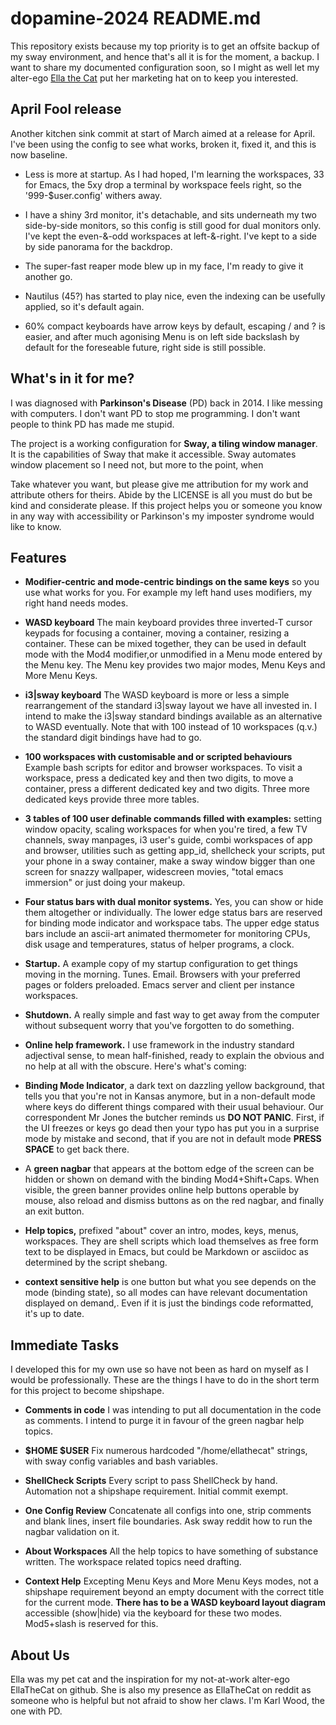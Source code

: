 # dopamine-2024 README.md

This repository exists because my top priority is to get an offsite backup of my sway environment, and
hence that's all it is for the moment, a backup. I want to share my documented configuration soon, so I
might as well let my alter-ego [Ella the Cat](#about-us) put her marketing hat on to keep you interested.

## April Fool release

Another kitchen sink commit at start of March aimed at a release for April. I've been using the config
to see what works, broken it, fixed it, and this is now baseline.

- Less is more at startup. As I had hoped, I'm learning the workspaces, 33 for Emacs, the 5xy drop a
  terminal by workspace feels right, so the '999-$user.config' withers away.

- I have a shiny 3rd monitor, it's detachable, and sits underneath my two side-by-side monitors, so this
  config is still good for dual monitors only. I've kept the even-&-odd workspaces at left-&-right.
  I've kept to a side by side panorama for the backdrop.

- The super-fast reaper mode blew up in my face, I'm ready to give it another go.

 - Nautilus (45?) has started to play nice, even the indexing can be usefully applied, so it's default
   again.

- 60% compact keyboards have arrow keys by default, escaping / and ? is easier, and after much agonising
  Menu is on left side backslash by default for the foreseable future, right side is still possible.

## What's in it for me?

I was diagnosed with **Parkinson's Disease** (PD) back in 2014. I like messing with
computers. I don't want PD to stop me programming. I don't want people to think PD has made me stupid.

The project is a working configuration for **Sway, a tiling window manager**. It is the capabilities of
Sway that make it accessible. Sway automates window placement so I need not, but more to the point, when


Take whatever you want, but please give me attribution for my work and attribute others for
theirs. Abide by the LICENSE is all you must do but be kind and considerate please. If this project
helps you or someone you know in any way with accessibility or Parkinson's my imposter syndrome would
like to know.

## Features

- **Modifier-centric and mode-centric bindings on the same keys** so you use what works for you. For
    example my left hand uses modifiers, my right hand needs modes.

- **WASD keyboard** The main keyboard provides three inverted-T cursor keypads for focusing a container,
    moving a container, resizing a container. These can be mixed together, they can be used in default
    mode with the Mod4 modifier,or unmodified in a Menu mode entered by the Menu key. The Menu key
    provides two major modes, Menu Keys and More Menu Keys.

- **i3|sway keyboard** The WASD keyboard is more or less a simple rearrangement of the standard i3|sway
   layout we have all invested in. I intend to make the i3|sway standard bindings available as an
   alternative to WASD eventually. Note that with 100 instead of 10 workspaces (q.v.) the standard digit
   bindings have had to go.

- **100 workspaces with customisable and or scripted behaviours** Example bash scripts for editor and
    browser workspaces. To visit a workspace, press a dedicated key and then two digits, to move a
    container, press a different dedicated key and two digits. Three more dedicated keys provide three
    more tables.

- **3 tables of 100 user definable commands filled with examples:** setting window opacity, scaling
  workspaces for when you're tired, a few TV channels, sway manpages, i3 user's guide, combi workspaces
  of app and browser, utilities such as getting app_id, shellcheck your scripts, put your phone in a
  sway container, make a sway window bigger than  one screen for snazzy wallpaper, widescreen movies,
  "total emacs immersion" or just doing your makeup.

- **Four status bars with dual monitor systems.** Yes, you can show or hide them altogether or
  individually. The lower edge status bars are reserved for binding mode indicator and workspace
  tabs. The upper edge status bars include an ascii-art animated thermometer for monitoring CPUs, disk
  usage and temperatures, status of helper programs, a clock.

- **Startup.** A example copy of my startup configuration to get things moving in the morning.
Tunes. Email. Browsers with your preferred pages or folders preloaded. Emacs server and client per
instance workspaces.

- **Shutdown.**   A really simple and fast way to get away from the computer without subsequent worry
that you've forgotten to do something.

- **Online help framework.** I use framework in the industry standard adjectival sense, to mean half-finished,
ready to explain the obvious and no help at all with the obscure. Here's what's coming:

- **Binding Mode Indicator**, a dark text on dazzling yellow background, that tells you that you're not in
Kansas anymore, but in a non-default mode where keys do different things compared with their usual
behaviour. Our correspondent Mr Jones the butcher reminds us  **DO NOT PANIC**. First, if the UI freezes or
keys go dead then your typo has put you in a surprise mode by mistake and second, that if you are not
in default mode **PRESS SPACE** to get back there.

- A **green nagbar** that appears at the bottom edge of the screen can be hidden or shown on demand with
the binding Mod4+Shift+Caps. When visible, the green banner provides online help buttons operable by
mouse, also reload and dismiss buttons as on the red nagbar, and finally an exit button.

- **Help topics,** prefixed "about" cover an intro, modes, keys, menus, workspaces. They are shell scripts
which load themselves as free form text to be displayed in Emacs, but could be Markdown or asciidoc as
determined by the script shebang.

- **context sensitive help** is one button but what you see depends on the mode (binding state), so
all modes can have relevant documentation displayed on demand,. Even if it is just the bindings code
reformatted, it's up to date.

## Immediate Tasks

I developed this for my own use so have not been as hard on myself as I would be professionally. These
are the things I have to do in the short term for this project to become shipshape.

- **Comments in code** I was intending to put all documentation in the code as comments. I intend to
purge it in favour of the green nagbar help topics.

- **$HOME $USER** Fix numerous hardcoded "/home/ellathecat" strings, with sway config variables and bash
variables.

- **ShellCheck Scripts** Every script to pass ShellCheck by hand. Automation not a shipshape
requirement. Initial commit exempt.

- **One Config Review** Concatenate all configs into one, strip comments and blank lines, insert file
boundaries. Ask sway reddit how to run the nagbar validation on it.

- **About Workspaces** All the help topics to have something of substance written. The workspace related
topics need drafting.

- **Context Help** Excepting Menu Keys and More Menu Keys modes, not a shipshape requirement beyond an
empty document with the correct title for the current mode. **There has to be a WASD keyboard layout
diagram** accessible (show|hide) via the keyboard for these two modes. Mod5+slash is reserved for this.

## About Us

Ella was my pet cat and the inspiration for my not-at-work alter-ego EllaTheCat on github. She is also
my presence as EllaTheCat on reddit as someone who is helpful but not afraid to show her claws. I'm Karl
Wood, the one with PD.
